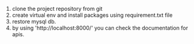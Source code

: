 1. clone the project repository from git
2. create virtual env and install packages using requirement.txt file
3. restore mysql db.
4. by using 'http://localhost:8000/' you can check the documentation for apis.